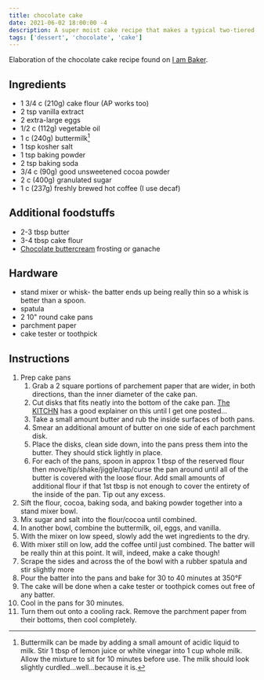 ```yaml
---
title: chocolate cake
date: 2021-06-02 18:00:00 -4
description: A super moist cake recipe that makes a typical two-tiered 10" round cake
tags: ['dessert', 'chocolate', 'cake']
---
```


Elaboration of the chocolate cake recipe found on [I am Baker](https://iambaker.net/the-perfect-chocolate-cake/#wprm-recipe-container-70284).

## Ingredients

- 1 3/4 c (210g) cake flour (AP works too)
- 2 tsp vanilla extract
- 2 extra-large eggs
- 1/2 c (112g) vegetable oil
- 1 c (240g) buttermilk[^diy]
- 1 tsp kosher salt
- 1 tsp baking powder
- 2 tsp baking soda
- 3/4 c (90g) good unsweetened cocoa powder
- 2 c (400g) granulated sugar
- 1 c (237g) freshly brewed hot coffee (I use decaf)

## Additional foodstuffs

- 2-3 tbsp butter
- 3-4 tbsp cake flour
- [Chocolate buttercream](../chocolate-buttercream) frosting or ganache

## Hardware

- stand mixer or whisk- the batter ends up being really thin so a whisk is better than a spoon.
- spatula
- 2 10" round cake pans
- parchment paper
- cake tester or toothpick

## Instructions

1. Prep cake pans
   1. Grab a 2 square portions of parchement paper that are wider, in both directions, than the inner diameter of the cake pan.
   2. Cut disks that fits neatly into the bottom of the cake pan. [The KITCHN](https://www.thekitchn.com/how-to-line-a-round-cake-pan-with-parchment-cooking-lessons-from-the-kitchn-78450) has a good explainer on this until I get one posted...
   3. Take a small amount butter and rub the inside surfaces of both pans.
   4. Smear an additional amount of butter on one side of each parchment disk.
   5. Place the disks, clean side down, into the pans press them into the butter. They should stick lightly in place.
   6. For each of the pans, spoon in approx 1 tbsp of the reserved flour then move/tip/shake/jiggle/tap/curse the pan around until all of the butter is covered with the loose flour. Add small amounts of additional flour if that 1st tbsp is not enough to cover the entirety of the inside of the pan. Tip out any excess.
2. Sift the flour, cocoa, baking soda, and baking powder together into a stand mixer bowl.
3. Mix sugar and salt into the flour/cocoa until combined.
4. In another bowl, combine the buttermilk, oil, eggs, and vanilla.
5. With the mixer on low speed, slowly add the wet ingredients to the dry.
6. With mixer still on low, add the coffee until just combined. The batter will be really thin at this point. It will, indeed, make a cake though!
7. Scrape the sides and across the of the bowl with a rubber spatula and stir slightly more
8. Pour the batter into the pans and bake for 30 to 40 minutes at 350°F
9. The cake will be done when a cake tester or toothpick comes out free of any batter.
10. Cool in the pans for 30 minutes.
11. Turn them out onto a cooling rack. Remove the parchment paper from their bottoms, then cool completely.

[^diy]: Buttermilk can be made by adding a small amount of acidic liquid to milk. Stir 1 tbsp of lemon juice or white vinegar into 1 cup whole milk. Allow the mixture to sit for 10 minutes before use. The milk should look slightly curdled...well...because it is.
